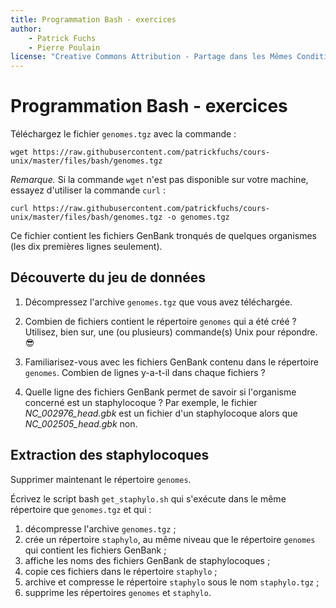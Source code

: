 ```yaml
---
title: Programmation Bash - exercices
author:
    - Patrick Fuchs
    - Pierre Poulain
license: "Creative Commons Attribution - Partage dans les Mêmes Conditions 4.0"
---
```


# Programmation Bash - exercices

Téléchargez le fichier `genomes.tgz` avec la commande :
```
wget https://raw.githubusercontent.com/patrickfuchs/cours-unix/master/files/bash/genomes.tgz
```

*Remarque.* Si la commande `wget` n'est pas disponible sur votre machine, essayez d'utiliser la commande `curl` :
```
curl https://raw.githubusercontent.com/patrickfuchs/cours-unix/master/files/bash/genomes.tgz -o genomes.tgz
```

Ce fichier contient les fichiers GenBank tronqués de quelques organismes (les dix premières lignes seulement).


## Découverte du jeu de données

1. Décompressez l'archive `genomes.tgz` que vous avez téléchargée.

2. Combien de fichiers contient le répertoire `genomes` qui a été créé ? Utilisez, bien sur, une (ou plusieurs) commande(s) Unix pour répondre. :sunglasses:

3. Familiarisez-vous avec les fichiers GenBank contenu dans le répertoire `genomes`. Combien de lignes y-a-t-il dans chaque fichiers ?

4. Quelle ligne des fichiers GenBank permet de savoir si l'organisme concerné est un staphylocoque ? Par exemple, le fichier *NC_002976_head.gbk* est un fichier d'un staphylocoque alors que *NC_002505_head.gbk* non.


## Extraction des staphylocoques

Supprimer maintenant le répertoire `genomes`.

Écrivez le script bash `get_staphylo.sh` qui s'exécute dans le même répertoire que `genomes.tgz` et qui :

1. décompresse l'archive `genomes.tgz` ;
2. crée un répertoire `staphylo`, au même niveau que le répertoire `genomes` qui contient les fichiers GenBank ;
3. affiche les noms des fichiers GenBank de staphylocoques ;
4. copie ces fichiers dans le répertoire `staphylo` ;
5. archive et compresse le répertoire `staphylo` sous le nom `staphylo.tgz` ;
6. supprime les répertoires `genomes` et `staphylo`.
